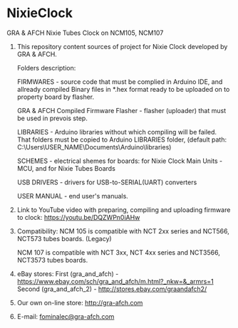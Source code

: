 # NixieClock
GRA &amp; AFCH Nixie Tubes Clock on NCM105, NCM107
1. This repository content sources of project for Nixie Clock developed by GRA & AFCH.

	Folders description:
  
	FIRMWARES - source code that must be complied in Arduino IDE, and allready compiled Binary files in *.hex format ready to be uploaded on to property board by flasher.
  
	GRA & AFCH Compiled Firmware Flasher - flasher (uploader) that must be used in prevois step.
  
	LIBRARIES - Arduino libraries without which compiling will be failed. That folders must be copied to Arduino LIBRARIES folder, (default path: C:\Users\USER_NAME\Documents\Arduino\libraries)
  
	SCHEMES - electrical shemes for boards: for Nixie Clock Main Units - MCU, and for Nixie Tubes Boards
  
	USB DRIVERS - drivers for USB-to-SERIAL(UART) converters
  
	USER MANUAL - end user's manuals.

2. Link to YouTube video with preparing, compiling and uploading firmware to clock:
https://youtu.be/DQZWPn0iAHw

3. Compatibility:
	NCM 105 is compatible with NCT 2xx series and NCT566, NCT573 tubes boards. (Legacy)
	
	NCM 107 is compatible with NCT 3xx, NCT 4xx series and NCT3566, NCT3573 tubes boards.

3. eBay stores:
First (gra_and_afch) - https://www.ebay.com/sch/gra_and_afch/m.html?_nkw=&_armrs=1
Second (gra_and_afch_2) - http://stores.ebay.com/graandafch2/

4. Our own on-line store: http://gra-afch.com

5. E-mail: fominalec@gra-afch.com
